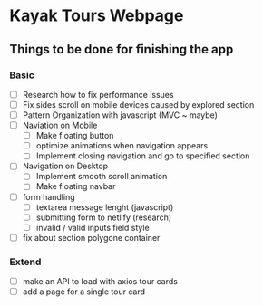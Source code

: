 # Kayak Tours Webpage

## Things to be done for finishing the app

### Basic

- [ ] Research how to fix performance issues
- [ ] Fix sides scroll on mobile devices caused by explored section
- [ ] Pattern Organization with javascript (MVC ~ maybe)
- [ ] Naviation on Mobile
  - [ ] Make floating button
  - [ ] optimize animations when navigation appears
  - [ ] Implement closing navigation and go to specified section
- [ ] Navigation on Desktop
  - [ ] Implement smooth scroll animation
  - [ ] Make floating navbar
- [ ] form handling
  - [ ] textarea message lenght (javascript)
  - [ ] submitting form to netlify (research)
  - [ ] invalid / valid inputs field style
- [ ] fix about section polygone container

### Extend

- [ ] make an API to load with axios tour cards
- [ ] add a page for a single tour card
